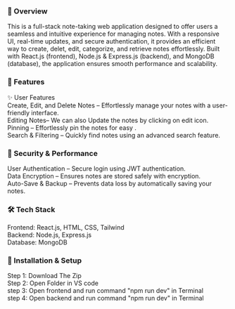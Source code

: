 <h3>📌 Overview</h3>
This is a full-stack note-taking web application designed to offer users a seamless and intuitive experience for managing notes. With a responsive UI, real-time updates, and secure authentication, it provides an efficient way to create, delet, edit, categorize, and retrieve notes effortlessly. Built with React.js (frontend), Node.js & Express.js (backend), and MongoDB (database), the application ensures smooth performance and scalability.<br>

<h3>🚀 Features</h3>
✨ User Features<br>
Create, Edit, and Delete Notes – Effortlessly manage your notes with a user-friendly interface.<br>
Editing Notes– We can also Update the notes by clicking on edit icon.<br>
Pinning – Effortlessly pin the notes for easy .<br>
Search & Filtering – Quickly find notes using an advanced search feature.<br>

<h3>🔐 Security & Performance</h3>
User Authentication – Secure login using JWT authentication.<br>
Data Encryption – Ensures notes are stored safely with encryption.<br>
Auto-Save & Backup – Prevents data loss by automatically saving your notes.<br>
<h3>🛠️ Tech Stack</h3>
Frontend: React.js, HTML, CSS, Tailwind<br>
Backend: Node.js, Express.js<br>
Database: MongoDB<br>
<h3>📂 Installation & Setup</h3>
Step 1: Download The Zip<br>
Step 2: Open Folder in VS code<br>
step 3: Open frontend and run command "npm run dev" in Terminal<br>
step 4: Open backend and run command "npm run dev" in Terminal<br>
